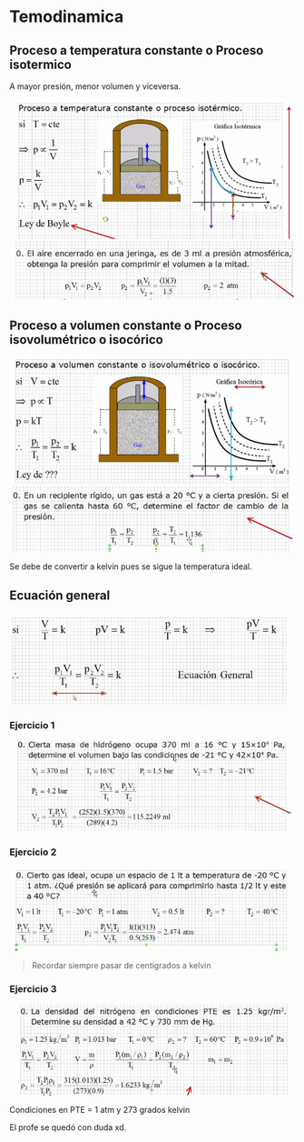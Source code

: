 # Temodinamica

## Proceso a temperatura constante o Proceso isotermico

A mayor presión, menor volumen y viceversa.

![Ley de Boyle](./img/2021-11-30-08-17.png)
![Ley de Boyle ejercicio](./img/2021-11-30-08-20.png)

## Proceso a volumen constante o Proceso isovolumétrico o isocórico

![Ley de ??](./img/2021-11-30-08-28.png)
![Ley de ?? ejercicio](./img/2021-11-30-08-40.png)

Se debe de convertir a kelvin pues se sigue la temperatura ideal.

## Ecuación general

![Ecuacion general](./img/2021-11-30-08-42.png)

### Ejercicio 1

![Ecuacion general ejrcicio 1](./img/2021-11-30-08-49.png)

### Ejercicio 2

![Ecuacion general ejrcicio 2](./img/2021-11-30-08-57.png)

> Recordar siempre pasar de centigrados a kelvin

### Ejercicio 3

![Ecuacion general ejrcicio 3](./img/2021-11-30-09-06.png)

Condiciones en PTE = 1 atm y 273 grados kelvin

El profe se quedó con duda xd.
